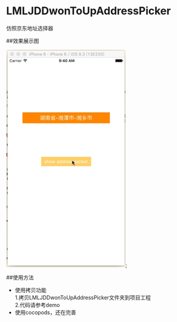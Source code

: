 # LMLJDDwonToUpAddressPicker
仿照京东地址选择器


##效果展示图

![img](https://github.com/liaodalin19903/LMLJDDwonToUpAddressPicker/blob/master/LMLJDDownToUpAddressPicker3.gif);

##使用方法

<ul>
<li>使用拷贝功能<br>
1.拷贝LMLJDDwonToUpAddressPicker文件夹到项目工程<br>
2.代码请参考demo

</li>
<li>使用cocopods，还在完善
